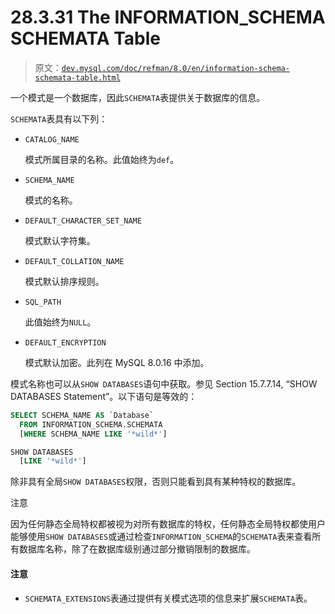 # 28.3.31 The INFORMATION_SCHEMA SCHEMATA Table

> 原文：[`dev.mysql.com/doc/refman/8.0/en/information-schema-schemata-table.html`](https://dev.mysql.com/doc/refman/8.0/en/information-schema-schemata-table.html)

一个模式是一个数据库，因此`SCHEMATA`表提供关于数据库的信息。

`SCHEMATA`表具有以下列：

+   `CATALOG_NAME`

    模式所属目录的名称。此值始终为`def`。

+   `SCHEMA_NAME`

    模式的名称。

+   `DEFAULT_CHARACTER_SET_NAME`

    模式默认字符集。

+   `DEFAULT_COLLATION_NAME`

    模式默认排序规则。

+   `SQL_PATH`

    此值始终为`NULL`。

+   `DEFAULT_ENCRYPTION`

    模式默认加密。此列在 MySQL 8.0.16 中添加。

模式名称也可以从`SHOW DATABASES`语句中获取。参见 Section 15.7.7.14, “SHOW DATABASES Statement”。以下语句是等效的：

```sql
SELECT SCHEMA_NAME AS `Database`
  FROM INFORMATION_SCHEMA.SCHEMATA
  [WHERE SCHEMA_NAME LIKE '*wild*']

SHOW DATABASES
  [LIKE '*wild*']
```

除非具有全局`SHOW DATABASES`权限，否则只能看到具有某种特权的数据库。

注意

因为任何静态全局特权都被视为对所有数据库的特权，任何静态全局特权都使用户能够使用`SHOW DATABASES`或通过检查`INFORMATION_SCHEMA`的`SCHEMATA`表来查看所有数据库名称，除了在数据库级别通过部分撤销限制的数据库。

#### 注意

+   `SCHEMATA_EXTENSIONS`表通过提供有关模式选项的信息来扩展`SCHEMATA`表。
